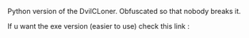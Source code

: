 Python version of the DvilCLoner. Obfuscated so that nobody breaks it.

If u want the exe version (easier to use) check this link : 
